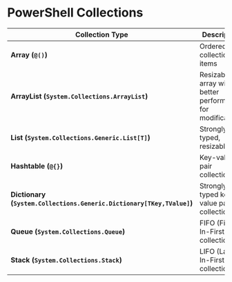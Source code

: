 # PowerShell Collections

| Collection Type  | Description | Example |
|------------------|-------------|---------|
| **Array (`@()`)** | Ordered collection of items | `$arr = @(1, 2, 3, 4)` |
| **ArrayList (`System.Collections.ArrayList`)** | Resizable array with better performance for modifications | `$arrList = New-Object System.Collections.ArrayList; $arrList.Add(5)` |
| **List (`System.Collections.Generic.List[T]`)** | Strongly typed, resizable list | `$list = New-Object 'System.Collections.Generic.List[int]'; $list.Add(10)` |
| **Hashtable (`@{}`)** | Key-value pair collection | `$hash = @{Name='John'; Age=30}` |
| **Dictionary (`System.Collections.Generic.Dictionary[TKey,TValue]`)** | Strongly typed key-value pair collection | `$dict = New-Object 'System.Collections.Generic.Dictionary[string,int]'; $dict.Add("Key", 100)` |
| **Queue (`System.Collections.Queue`)** | FIFO (First-In-First-Out) collection | `$queue = New-Object System.Collections.Queue; $queue.Enqueue("Task1")` |
| **Stack (`System.Collections.Stack`)** | LIFO (Last-In-First-Out) collection | `$stack = New-Object System.Collections.Stack; $stack.Push("Item1")` |

